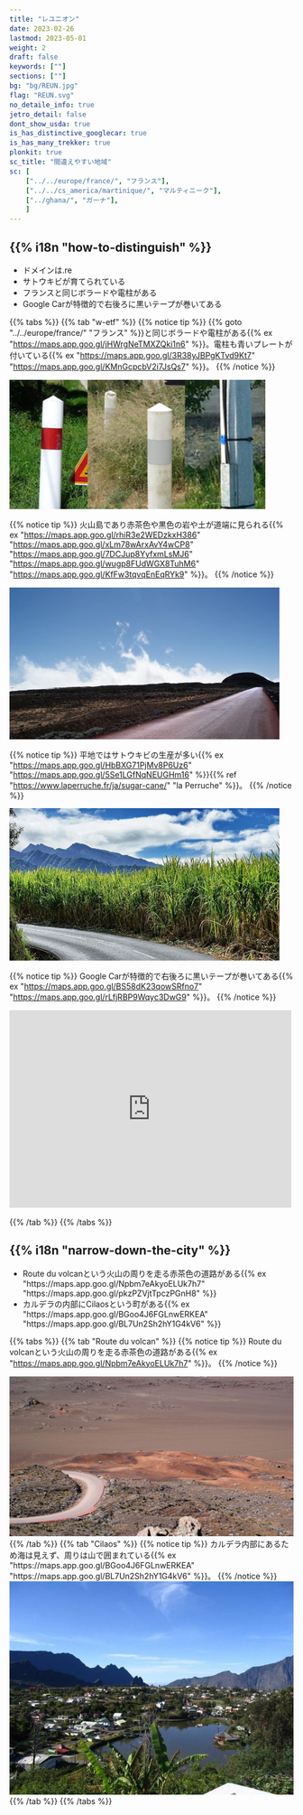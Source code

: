 ```yaml
---
title: "レユニオン"
date: 2023-02-26
lastmod: 2023-05-01
weight: 2
draft: false
keywords: [""]
sections: [""]
bg: "bg/REUN.jpg"
flag: "REUN.svg"
no_detaile_info: true
jetro_detail: false
dont_show_usda: true
is_has_distinctive_googlecar: true
is_has_many_trekker: true
plonkit: true
sc_title: "間違えやすい地域"
sc: [
    ["../../europe/france/", "フランス"],
    ["../../cs_america/martinique/", "マルティニーク"],
    ["../ghana/", "ガーナ"],
    ]
---
```


<div class="main-desciption country-description">
    <h2 class="section-title">{{% i18n "how-to-distinguish" %}}</h2>
    <ul class="rule-list">
        <li>ドメインは<span class="quiz">.re</span></li>
        <li><span class="quiz">サトウキビ</span>が育てられている</li>
        <li>フランスと同じボラードや電柱がある</li>
        <li>Google Carが特徴的で<span class="quiz">右後ろ</span>に黒いテープが巻いてある</li>
    </ul>
</div>

{{% tabs %}}
{{% tab "w-etf" %}}
{{% notice tip %}}
{{% goto "../../europe/france/" "フランス" %}}と同じボラードや電柱がある{{% ex "https://maps.app.goo.gl/jHWrgNeTMXZQki1n6" %}}。電柱も青いプレートが付いている{{% ex "https://maps.app.goo.gl/3R38yJBPgKTvd9Kt7" "https://maps.app.goo.gl/KMnGcpcbV2i7JsQs7" %}}。
{{% /notice %}}
<div class="googlemap-if">
<img src="b2.jpg" width="90%">
</div>

{{% notice tip %}}
火山島であり赤茶色や黒色の岩や土が道端に見られる{{% ex "https://maps.app.goo.gl/rhiR3e2WEDzkxH386" "https://maps.app.goo.gl/xLm78wArxAvY4wCP8" "https://maps.app.goo.gl/7DCJup8YyfxmLsMJ6" "https://maps.app.goo.gl/wugp8FUdWGX8TuhM6" "https://maps.app.goo.gl/KfFw3tqvqEnEqRYk9" %}}。
{{% /notice %}}
<div class="googlemap-if">
<img src="./road_volcano_reunion_island.jpg" width="95%">
</div>

{{% notice tip %}}
平地ではサトウキビの生産が多い{{% ex "https://maps.app.goo.gl/HbBXG71PjMv8P6Uz6" "https://maps.app.goo.gl/5Se1LGfNqNEUGHm16" %}}{{% ref "https://www.laperruche.fr/ja/sugar-cane/" "la Perruche" %}}。
{{% /notice %}}
<div class="googlemap-if">
<img src="./canne_a_sucre_de.jpg" width="95%">
</div>

{{% notice tip %}}
Google Carが特徴的で<span class="quiz">右後ろ</span>に黒いテープが巻いてある{{% ex "https://maps.app.goo.gl/BS58dK23qowSRfno7" "https://maps.app.goo.gl/rLfjRBP9Wqyc3DwG9" %}}。
{{% /notice %}}
<div class="googlemap-if">
<iframe src="https://www.google.com/maps/embed?pb=!4v1686044630522!6m8!1m7!1sAXol-Yi0wMSrQCLjDYZ5kg!2m2!1d-21.21776473792954!2d55.56099119881759!3f7.073825579935257!4f-89!5f0.41939995202028907" width="500" height="350" style="border:0;" allowfullscreen="" loading="lazy" referrerpolicy="no-referrer-when-downgrade"></iframe>
</div>

{{% /tab %}}
{{% /tabs  %}}


<div class="main-desciption area-description">
    <h2 class="section-title">{{% i18n "narrow-down-the-city" %}}</h2>
    <ul class="rule-list">
        <li>Route du volcanという火山の周りを走る赤茶色の道路がある{{% ex "https://maps.app.goo.gl/Npbm7eAkyoELUk7h7" "https://maps.app.goo.gl/pkzPZVjtTpczPGnH8" %}}</li>
        <li>カルデラの内部にCilaosという町がある{{% ex "https://maps.app.goo.gl/BGoo4J6FGLnwERKEA" "https://maps.app.goo.gl/BL7Un2Sh2hY1G4kV6" %}}</li>
    </ul>
</div>



{{% tabs %}}
{{% tab "Route du volcan" %}}
{{% notice tip %}}
Route du volcanという火山の周りを走る赤茶色の道路がある{{% ex "https://maps.app.goo.gl/Npbm7eAkyoELUk7h7" %}}。
{{% /notice %}}
<div class="googlemap-if no-margin">
<img src="./reunion-island-422071_1280.jpg" width="625px">
</div>
{{% /tab %}}
{{% tab "Cilaos" %}}
{{% notice tip %}}
カルデラ内部にあるため海は見えず、周りは山で囲まれている{{% ex "https://maps.app.goo.gl/BGoo4J6FGLnwERKEA" "https://maps.app.goo.gl/BL7Un2Sh2hY1G4kV6" %}}。
{{% /notice %}}
<div class="googlemap-if no-margin">
<img src="./cilaos_marre_joncs.jpg" width="625px">
</div>
{{% /tab %}}
{{% /tabs %}}